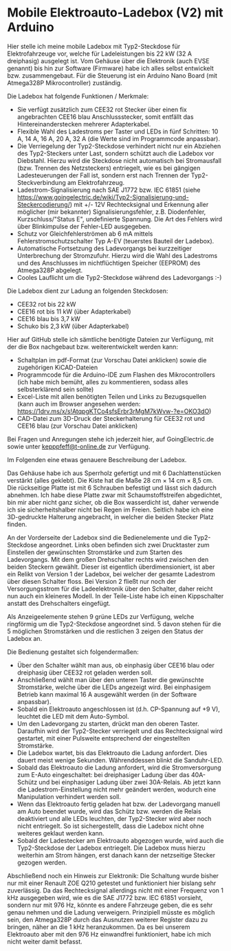 # Mobile Elektroauto-Ladebox (V2) mit Arduino

Hier stelle ich meine mobile Ladebox mit Typ2-Steckdose für Elektrofahrzeuge vor, welche für Ladeleistungen bis 22 kW (32 A dreiphasig) ausgelegt ist. Vom Gehäuse über die Elektronik (auch EVSE genannt) bis hin zur Software (Firmware) habe ich alles selbst entwickelt bzw. zusammengebaut. Für die Steuerung ist ein Arduino Nano Board (mit Atmega328P Mikrocontroller) zuständig. 

Die Ladebox hat folgende Funktionen / Merkmale:
- Sie verfügt zusätzlich zum CEE32 rot Stecker über einen fix angebrachten CEE16 blau Anschlussstecker, somit entfällt das Hintereinanderstecken mehrerer Adapterkabel.
- Flexible Wahl des Ladestroms per Taster und LEDs in fünf Schritten: 10 A, 14 A, 16 A, 20 A, 32 A (die Werte sind im Programmcode anpassbar).
- Die Verriegelung der Typ2-Steckdose verhindert nicht nur ein Abziehen des Typ2-Steckers unter Last, sondern schützt auch die Ladebox vor Diebstahl. Hierzu  wird die Steckdose nicht automatisch bei Stromausfall (bzw. Trennen des Netzsteckers) entriegelt, wie es bei gängigen Ladesteuerungen der Fall ist, sondern erst nach Trennen der Typ2-Steckverbindung am Elektrofahrzeug.
- Ladestrom-Signalisierung nach SAE J1772 bzw. IEC 61851 (siehe https://www.goingelectric.de/wiki/Typ2-Signalisierung-und-Steckercodierung/) mit +/- 12V Rechtecksignal und Erkennung aller möglicher (mir bekannter) Signalisierungsfehler, z.B. Diodenfehler, Kurzschluss/"Status E", undefinierte Spannung. Die Art des Fehlers wird über Blinkimpulse der Fehler-LED ausgegeben.
- Schutz vor Gleichfehlerströmen ab 6 mA mittels Fehlerstromschutzschalter Typ A-EV (teuerstes Bauteil der Ladebox).
- Automatische Fortsetzung des Ladevorgangs bei kurzzeitiger Unterbrechung der Stromzufuhr. Hierzu wird die Wahl des Ladestroms und des Anschlusses im nichtflüchtigen Speicher (EEPROM) des Atmega328P abgelegt.
- Cooles Lauflicht um die Typ2-Steckdose während des Ladevorgangs :-)

Die Ladebox dient zur Ladung an folgenden Steckdosen:
- CEE32 rot bis 22 kW
- CEE16 rot bis 11 kW (über Adapterkabel)
- CEE16 blau bis 3,7 kW
- Schuko bis 2,3 kW (über Adapterkabel)

Hier auf GitHub stelle ich sämtliche benötigte Dateien zur Verfügung, mit der die Box nachgebaut bzw. weiterentwickelt werden kann:
- Schaltplan im pdf-Format (zur Vorschau Datei anklicken) sowie die zugehörigen KiCAD-Dateien
- Programmcode für die Arduino-IDE zum Flashen des Mikrocontrollers (ich habe mich bemüht, alles zu kommentieren, sodass alles selbsterklärend sein sollte)
- Excel-Liste mit allen benötigten Teilen und Links zu Bezugsquellen (kann auch im Browser angesehen werden: https://1drv.ms/x/s!AtqpgKTCo4sfsErbr3rMgM7kWvw-?e=OKO3dO)
- CAD-Datei zum 3D-Druck der Steckerhalterung für CEE32 rot und CEE16 blau (zur Vorschau Datei anklicken)

Bei Fragen und Anregungen stehe ich jederzeit hier, auf GoingElectric.de sowie unter kepppfeff@t-online.de zur Verfügung.

Im Folgenden eine etwas genauere Beschreibung der Ladebox.

Das Gehäuse habe ich aus Sperrholz gefertigt und mit 6 Dachlattenstücken verstärkt (alles geklebt). Die Kiste hat die Maße 28 cm × 14 cm × 8,5 cm. Die rückseitige Platte ist mit 6 Schrauben befestigt und lässt sich dadurch abnehmen. Ich habe diese Platte zwar mit Schaumstoffstreifen abgedichtet, bin mir aber nicht ganz sicher, ob die Box wasserdicht ist, daher verwende ich sie sicherheitshalber nicht bei Regen im Freien. 
Seitlich habe ich eine 3D-gedruckte Halterung angebracht, in welcher die beiden Stecker Platz finden.

An der Vorderseite der Ladebox sind die Bedienelemente und die Typ2-Steckdose angeordnet. Links oben befinden sich zwei Drucktaster zum Einstellen der gewünschten Stromstärke und zum Starten des Ladevorgangs. Mit dem großen Drehschalter rechts wird zwischen den beiden Steckern gewählt. Dieser ist eigentlich überdimensioniert, ist aber ein Relikt von Version 1 der Ladebox, bei welcher der gesamte Ladestrom über diesen Schalter floss. Bei Version 2 fließt nur noch der Versorgungsstrom für die Ladeelektronik über den Schalter, daher reicht nun auch ein kleineres Modell. In der Teile-Liste habe ich einen Kippschalter anstatt des Drehschalters eingefügt.

Als Anzeigeelemente stehen 9 grüne LEDs zur Verfügung, welche ringförmig um die Typ2-Steckdose angeordnet sind. 5 davon stehen für die 5 möglichen Stromstärken und die restlichen 3 zeigen den Status der Ladebox an. 

Die Bedienung gestaltet sich folgendermaßen:

 - Über den Schalter wählt man aus, ob einphasig über CEE16 blau oder dreiphasig über CEE32 rot geladen werden soll. 
 - Anschließend wählt man über den unteren Taster die gewünschte Stromstärke, welche über die LEDs angezeigt wird. Bei einphasigem Betrieb kann maximal 16 A ausgewählt werden (in der Software anpassbar).
 - Sobald ein Elektroauto angeschlossen ist (d.h. CP-Spannung auf +9 V), leuchtet die LED mit dem Auto-Symbol.
 - Um den Ladevorgang zu starten, drückt man den oberen Taster. Daraufhin wird der Typ2-Stecker verriegelt und das Rechtecksignal wird gestartet, mit einer Pulsweite entsprechend der eingestellten Stromstärke.
 - Die Ladebox wartet, bis das Elektroauto die Ladung anfordert. Dies dauert meist wenige Sekunden. Währenddessen blinkt die Sanduhr-LED.
 - Sobald das Elektroauto die Ladung anfordert, wird die Stromversorgung zum E-Auto eingeschaltet: bei dreiphasiger Ladung über das 40A-Schütz und bei einphasiger Ladung über zwei 30A-Relais. Ab jetzt kann die Ladestrom-Einstellung nicht mehr geändert werden, wodurch eine Manipulation verhindert werden soll.
 - Wenn das Elektroauto fertig geladen hat bzw. der Ladevorgang manuell am Auto beendet wurde, wird das Schütz bzw. werden die Relais deaktiviert und alle LEDs leuchten, der Typ2-Stecker wird aber noch nicht entriegelt. So ist sichergestellt, dass die Ladebox nicht ohne weiteres geklaut werden kann.
 - Sobald der Ladestecker am Elektroauto abgezogen wurde, wird auch die Typ2-Steckdose der Ladebox entriegelt. Die Ladebox muss hierzu weiterhin am Strom hängen, erst danach kann der netzseitige Stecker gezogen werden.

Abschließend noch ein Hinweis zur Elektronik: Die Schaltung wurde bisher nur mit einer Renault ZOE Q210 getestet und funktioniert hier bislang sehr zuverlässig. Da das Rechtecksignal allerdings nicht mit einer Frequenz von 1 kHz ausgegeben wird, wie es die SAE J1772 bzw. IEC 61851 vorsieht, sondern nur mit 976 Hz, könnte es andere Fahrzeuge geben, die es sehr genau nehmen und die Ladung verweigern. Prinzipiell müsste es möglich sein, den Atmega328P durch das Ausnutzen weiterer Register dazu zu bringen, näher an die 1 kHz heranzukommen. Da es bei unserem Elektroauto aber mit den 976 Hz einwandfrei funktioniert, habe ich mich nicht weiter damit befasst.

